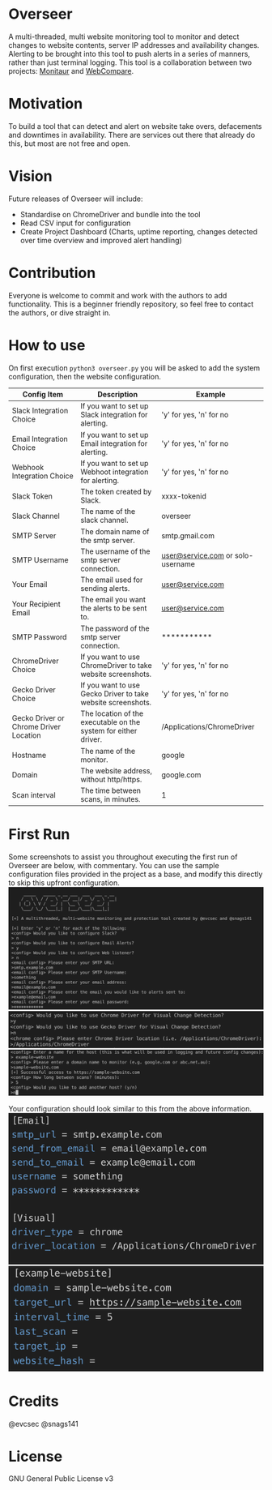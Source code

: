 # Overseer
A multi-threaded, multi website monitoring tool to monitor and detect changes to website contents, server IP addresses and availability changes. Alerting to be brought into this tool to push alerts in a series of manners, rather than just terminal logging.
This tool is a collaboration between two projects: [Monitaur](https://github.com/evcsec/monitaur) and [WebCompare](https://github.com/evcsec/webcompare).

# Motivation
To build a tool that can detect and alert on website take overs, defacements and downtimes in availability. There are services out there that already do this, but most are not free and open.

# Vision
Future releases of Overseer will include:
- Standardise on ChromeDriver and bundle into the tool
- Read CSV input for configuration
- Create Project Dashboard (Charts, uptime reporting, changes detected over time overview and improved alert handling)

# Contribution
Everyone is welcome to commit and work with the authors to add functionality. 
This is a beginner friendly repository, so feel free to contact the authors, or dive straight in.

# How to use
On first execution `python3 overseer.py` you will be asked to add the system configuration, then the website configuration.

| Config Item | Description | Example |
| --- | --- | --- |
| Slack Integration Choice | If you want to set up Slack integration for alerting. | 'y' for yes, 'n' for no |
| Email Integration Choice | If you want to set up Email integration for alerting. | 'y' for yes, 'n' for no |
| Webhook Integration Choice | If you want to set up Webhoot integration for alerting. | 'y' for yes, 'n' for no |
| Slack Token | The token created by Slack. | xxxx-tokenid |
| Slack Channel | The name of the slack channel. | overseer |
| SMTP Server | The domain name of the smtp server. | smtp.gmail.com |
| SMTP Username | The username of the smtp server connection. | user@service.com or solo-username |
| Your Email | The email used for sending alerts. | user@service.com |
| Your Recipient Email | The email you want the alerts to be sent to. | user@service.com |
| SMTP Password | The password of the smtp server connection. | *********** |
| ChromeDriver Choice | If you want to use ChromeDriver to take website screenshots. | 'y' for yes, 'n' for no |
| Gecko Driver Choice | If you want to use Gecko Driver to take website screenshots. | 'y' for yes, 'n' for no |
| Gecko Driver or Chrome Driver Location | The location of the executable on the system for either driver. | /Applications/ChromeDriver |
| Hostname | The name of the monitor. | google |
| Domain | The website address, without http/https. | google.com |
| Scan interval | The time between scans, in minutes. | 1 |

# First Run
Some screenshots to assist you throughout executing the first run of Overseer are below, with commentary. You can use the sample configuration files provided in the project as a base, and modify this directly to skip this upfront configuration.
![Start Overseer and follow the prompts, entering your choice of integration](/img/SettingUpEmailConfig.png?raw=true)
![Setup Visual Driver](/img/SettingUpVisualDriver.png?raw=true)
![Setup Your Website Monitor](/img/SettingUpWebsiteConfig.png?raw=true)

Your configuration should look similar to this from the above information.
![System Configuration](/img/SampleSystemConfiguration.png?raw=true)
![Website Configuration](/img/ExampleWebsiteSetup.png?raw=true)


# Credits
@evcsec
@snags141

# License
GNU General Public License v3
